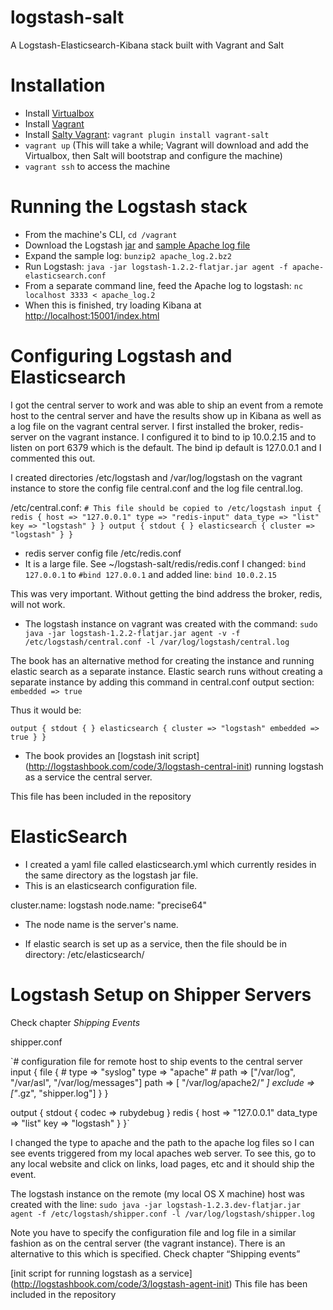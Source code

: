 logstash-salt
=============

A Logstash-Elasticsearch-Kibana stack built with Vagrant and Salt


Installation
============

- Install [Virtualbox](https://www.virtualbox.org/wiki/Downloads)
- Install [Vagrant](http://www.vagrantup.com/)
- Install [Salty Vagrant](https://github.com/saltstack/salty-vagrant): `vagrant plugin install vagrant-salt`
- `vagrant up` (This will take a while; Vagrant will download and add the Virtualbox, then Salt will bootstrap and configure the machine)
- `vagrant ssh` to access the machine

Running the Logstash stack
==========================

- From the machine's CLI, `cd /vagrant`
- Download the Logstash [jar](https://download.elasticsearch.org/logstash/logstash/logstash-1.2.2-flatjar.jar) 
  and [sample Apache log file](http://logstash.net/docs/1.2.2/tutorials/10-minute-walkthrough/apache_log.2.bz2)
- Expand the sample log: `bunzip2 apache_log.2.bz2`
- Run Logstash: `java -jar logstash-1.2.2-flatjar.jar agent -f apache-elasticsearch.conf`
- From a separate command line, feed the Apache log to logstash: `nc localhost 3333 < apache_log.2`
- When this is finished, try loading Kibana at [http://localhost:15001/index.html](http://localhost:15001/index.html#/dashboard/file/logstash.json)

Configuring Logstash and Elasticsearch
======================================

I got the central server to work and was able to ship an event from a remote host to the central server and have the results show up in
Kibana as well as a log file on the vagrant central server. I first installed the broker, redis-server on the vagrant instance.
I configured it to bind to ip 10.0.2.15 and to listen on port 6379 which is the default.
The bind ip default is 127.0.0.1 and I commented this out.

I created directories /etc/logstash and /var/log/logstash on the vagrant instance to store the config file central.conf and the log file central.log.

/etc/central.conf:
`# This file should be copied to /etc/logstash
input {
  redis {
    host => "127.0.0.1"
    type => "redis-input"
    data_type => "list"
    key => "logstash"
  }
}
output {
  stdout { }
  elasticsearch {
    cluster => "logstash"
  }
}`

- redis server config file /etc/redis.conf
- It is a large file. See ~/logstash-salt/redis/redis.conf
I changed:
`bind 127.0.0.1` to
`#bind 127.0.0.1`
and added line:
`bind 10.0.2.15`

This was very important. Without getting the bind address the broker, redis, will not work.

- The logstash instance on vagrant was created with the command:
`sudo java -jar logstash-1.2.2-flatjar.jar agent -v -f /etc/logstash/central.conf -l /var/log/logstash/central.log`

The book has an alternative method for creating the instance and running elastic search as a separate instance.
Elastic search runs without creating a separate instance by adding this command in central.conf output section:
`embedded => true`

Thus it would be:

`output {
  stdout { }
  elasticsearch {
    cluster => "logstash"
    embedded => true
  }
}`

- The book provides an [logstash init script] (http://logstashbook.com/code/3/logstash-central-init) running logstash as a service the central server.

This file has been included in the repository

ElasticSearch
=============

- I created a yaml file called elasticsearch.yml which currently resides in the same directory as the logstash jar file.
- This is an elasticsearch configuration file.

cluster.name: logstash
node.name: "precise64"

- The node name is the server's name.


- If elastic search is set up as a service, then the file should be in directory: /etc/elasticsearch/

 Logstash Setup on Shipper Servers
 =================================
 Check chapter *Shipping Events*


 shipper.conf

 `# configuration file for remote host to ship events to the central server
 input {
   file {
     # type => "syslog"
     type => "apache"
     # path => ["/var/log", "/var/asl", "/var/log/messages"]
     path => [ "/var/log/apache2/*" ]
     exclude => ["*.gz", "shipper.log"]
   }
 }

 output {
   stdout { codec => rubydebug }
   redis {
     host => "127.0.0.1"
     data_type => "list"
     key => "logstash"
   }
 }`

 I changed the type to apache and the path to the apache log files so I can see events triggered from my local apaches web server.  To see this, go to any local website and click on links, load pages, etc and it should ship the event.

 The logstash instance on the remote (my local OS X machine) host was created with the line:
 `sudo java -jar logstash-1.2.3.dev-flatjar.jar agent -f /etc/logstash/shipper.conf -l /var/log/logstash/shipper.log`

 Note you have to specify the configuration file and log file in a similar fashion as on the central server (the vagrant instance).  There is an alternative to this which is specified. Check chapter “Shipping events”

 [init script for running logstash as a service] (http://logstashbook.com/code/3/logstash-agent-init)
 This file has been included in the repository